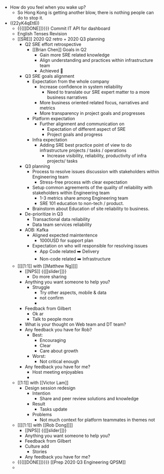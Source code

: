 - How do you feel when you wake up?
    - So Hong Kong is getting another blow, there is nothing people can do to stop it.
- ((22yK4qEt6))
    - {{{[[DONE]]}}}} Commit IT API for dashboard
    - English Tenses Revision
    - [[SRE]] 2020 Q2 retro + 2020 Q3 planning
        - Q2 SRE effort retrospective
            - [[Brian Chen]] Goals in Q2
                - Gain more SRE related knowledge
                - Align understanding and practices within infrastructure team
                - Achieved 🎉
        - Q3 SRE goals alignment
            - Expectation from the whole company
                - Increase confidence in system reliability
                    - Need to translate our SRE expert matter to a more business narratives
                - More business oriented related focus, narratives and metrics
                - More transparency in project goals and progresses
            - Platform expectation
                - Further alignment and communication on
                    - Expectation of different aspect of SRE
                    - Project goals and progress
            - Infra expectation
                - Adding SRE best practice point of view to do infrastructure projects / tasks / operations
                    - Increase visibility, reliability, productivity of infra projects/ tasks
        - Q3 planning
            - Process to resolve issues discussion with stakeholders within Engineering team
                - Stress-free process with clear expectation
            - Setup common agreements of the quality of reliability with stakeholders within Engineering team
                - 1-3 metrics share among Engineering team
                - SRE 101 education to non-tech / product.
            - Brainstorm about Education of site reliability to business.
        - De-prioritize in Q3
            - Transactional data reliability
            - Data team services reliability
        - AOB: Kafka
            - Aligned expected maintentence
                - 1000USD for support plan
            - Expectation on who will responsible for resolving issues
                - App Code related ➡️ Delivery
                - Non-code related ➡️ Infrastructure
    - [[[[1:1]] with [[Matthew Ng]]]]
        - [[NPS]] {{[[slider]]}}
            - Do more sharing 
        - Anything you want someone to help you?
            - Struggle
                - Try other aspects, mobile & data
                - not confirm
                - 
        - Feedback from Gilbert
            - Ok ar
            - Talk to people more
        - What is your thought on Web team and DT team?
        - Any feedback you have for Rob?
            - Best:
                - Encouraging
                - Clear
                - Care about growth
            - Worst:
                - Not critical enough
        - Any feedback you have for me?
            - Host meeting enjoyables
            - 
    - [[1:1]] with [[Victor Lam]]
        - Design session redesign
            - Intention
                - Share and peer review solutions and knowledge
            - Result
                - Tasks update
            - Problems
                - Not much context for platform teammates in themes not 
    - [[[[1:1]] with [[Rob Dong]]]]
        - [[NPS]] {{[[slider]]}}
        - Anything you want someone to help you?
        - Feedback from Gilbert
        - Culture add
            - Stories
        - Any feedback you have for me?
    - {{{[[DONE]]}}}} [[Prep 2020 Q3 Engineering QPSM]]
    - 

